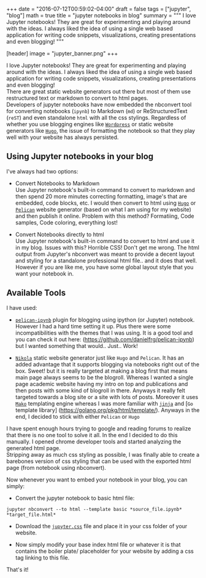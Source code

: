 +++
date = "2016-07-12T00:59:02-04:00"
draft = false
tags = ["jupyter", "blog"]
math = true
title = "jupyter notebooks in blog"
summary = """ I love Jupyter notebooks! They are great for experimenting and playing around with the ideas. I always liked the idea of using a single web based application for writing code snippets, visualizations, creating presentations and even blogging! """

[header]
image = "jupyter_banner.png"
+++

I love Jupyter notebooks! They are great for experimenting and playing around with the ideas. I always liked the idea of using a single web based application for writing code snippets, visualizations, creating presentations and even blogging! <br/>
There are great static website generators out there but most of them use restructured text or markdown to convert to html pages. <!--more-->
<br>
Developers of jupyter notebooks have now embedded the nbconvert tool for converting notebooks (`ipynb`) to Markdown (`md`) or ReStructuredText (`reST`) and even standalone `html` with all the css stylings. Regardless of whether you use blogging engines like [`Wordpress`](https://wordpress.com/) or static website generators like [`Hugo`](https://gohugo.io/), the issue of formatting the notebook so that they play well with your website has always persisted.

## Using Jupyter notebooks in your blog
I've always had two options:

- Convert Notebooks to Markdown<br/>
Use Jupyter notebook's built-in command to convert to markdown and then spend 20 more minutes correcting formatting, image's that are embedded, code blocks, etc. I would then convert to html using [`Hugo`](https://gohugo.io/) or [`Pelican`](http://blog.getpelican.com/) website generator (based on what I am using for my website) and then publish it online.  Problem with this method? Formatiing, Code samples, Code coloring, everything lost!

- Convert Notebooks directly to html<br/>
Use Jupyter notebook's built-in command to convert to html and use it in my blog. Issues with this? Horrible CSS! Don't get me wrong. The html output from Jupyter's nbconvert was meant to provide a decent layout and styling for a standalone professional html file.. and it does that well. However if you are like me, you have some global layout style that you want your notebook in.

## Available Tools
I have used:

- [`pelican-ipynb`](https://github.com/danielfrg/pelican-ipynb) plugin for blogging using ipython (or Jupyter) notebook. However I had a hard time setting it up. Plus there were some incompatibilities with the themes that I was using. It is a good tool and you can check it out here: (https://github.com/danielfrg/pelican-ipynb) but I wanted something that would.. Just.. Work!

- [`Nikola`](https://getnikola.com/blog/) static website generator just like `Hugo` and `Pelican`. It has an added advantage that it supports blogging via notebooks right out of the box. Sweet! but it is really targeted at making a blog first that means main page always seems to be the blogroll. Whereas I wanted a single page academic website having my intro on top and publications and then posts with some kind of blogroll in there. Anyways it really felt targeted towards a blog site or a site with lots of posts. Moreover it uses [`Mako`](http://www.makotemplates.org/) templating engine whereas I was more familiar with [`jinja`](http://jinja.pocoo.org/) and [`Go` template library] (https://golang.org/pkg/html/template/). Anyways in the end, I decided to stick with either `Pelican` or `Hugo`

I have spent enough hours trying to google and reading forums to realize that there is no one tool to solve it all. In the end I decided to do this manually. I opened chrome developer tools and started analyzing the generated html page. <br/>
Stripping away as much css styling as possible, I was finally able to create a barebones version of css styling that can be used with the exported html page  (from notebook using nbconvert).
<br/>

Now whenever you want to embed your notebook in your blog, you can simply:

- Convert the jupyter notebook to basic html file:
```
jupyter nbconvert --to html --template basic *source_file.ipynb* *target_file.html*
```
- Download the [`jupyter.css`](http://sharmamohit.com/css/jupyter.css) file and place it in your css folder of your website.

- Now simply modify your base index html file or whatever it is that contains the boiler plate/ placeholder for your website by adding a css tag linking to this file.

That's it!
